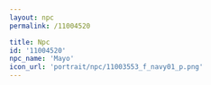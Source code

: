 ```yaml
---
layout: npc
permalink: /11004520

title: Npc
id: '11004520'
npc_name: 'Mayo'
icon_url: 'portrait/npc/11003553_f_navy01_p.png'
---
```

